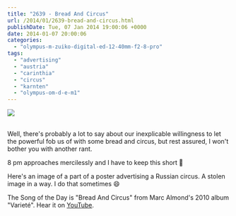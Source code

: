 ```yaml
---
title: "2639 - Bread And Circus"
url: /2014/01/2639-bread-and-circus.html
publishDate: Tue, 07 Jan 2014 19:00:06 +0000
date: 2014-01-07 20:00:06
categories: 
  - "olympus-m-zuiko-digital-ed-12-40mm-f2-8-pro"
tags: 
  - "advertising"
  - "austria"
  - "carinthia"
  - "circus"
  - "karnten"
  - "olympus-om-d-e-m1"
---
```

<div class="container">
<div class="center"><a target="_blank" href="https://d25zfm9zpd7gm5.cloudfront.net/1200x1200/2014/20140103_141813_lr.jpg"><img src="https://d25zfm9zpd7gm5.cloudfront.net/0600x0600/2014/20140103_141813_lr.jpg" /></a></div>
</div>
<br />

Well, there's probably a lot to say about our inexplicable willingness to let the powerful fob us of with some bread and circus, but rest assured, I won't bother you with another rant.  

 8&nbsp;pm approaches mercilessly and I have to keep this short 🙂

Here's an image of a part of a poster advertising a Russian circus. A stolen image in a way. I do that sometimes 😄

The Song of the Day is "Bread And Circus" from Marc Almond's 2010 album "Varieté". Hear it on <a href="http://www.youtube.com/watch?v=QOfixPJ9uc0" target="_blank">YouTube</a>.
